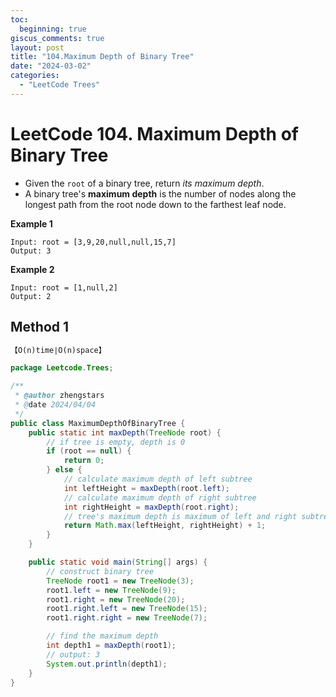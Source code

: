 ```yaml
---
toc:
  beginning: true
giscus_comments: true
layout: post
title: "104.Maximum Depth of Binary Tree"
date: "2024-03-02"
categories:
  - "LeetCode Trees"
---
```


# LeetCode 104. Maximum Depth of Binary Tree 

- Given the `root` of a binary tree, return *its maximum depth*.
- A binary tree's **maximum depth** is the number of nodes along the longest path from the root node down to the farthest leaf node.

**Example 1**

```
Input: root = [3,9,20,null,null,15,7]
Output: 3
```

**Example 2**

```
Input: root = [1,null,2]
Output: 2
```

## Method 1

```tex
【O(n)time∣O(n)space】
```

```java
package Leetcode.Trees;

/**
 * @author zhengstars
 * @date 2024/04/04
 */
public class MaximumDepthOfBinaryTree {
    public static int maxDepth(TreeNode root) {
        // if tree is empty, depth is 0
        if (root == null) {
            return 0;
        } else {
            // calculate maximum depth of left subtree
            int leftHeight = maxDepth(root.left);
            // calculate maximum depth of right subtree
            int rightHeight = maxDepth(root.right);
            // tree's maximum depth is maximum of left and right subtree depths plus 1
            return Math.max(leftHeight, rightHeight) + 1;
        }
    }

    public static void main(String[] args) {
        // construct binary tree
        TreeNode root1 = new TreeNode(3);
        root1.left = new TreeNode(9);
        root1.right = new TreeNode(20);
        root1.right.left = new TreeNode(15);
        root1.right.right = new TreeNode(7);

        // find the maximum depth
        int depth1 = maxDepth(root1);
        // output: 3
        System.out.println(depth1);
    }
}
```

